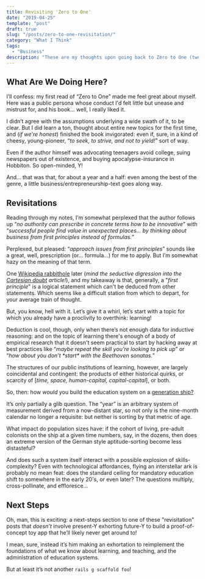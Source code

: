 ```yaml
---
title: Revisiting 'Zero to One'
date: "2019-04-25"
template: "post"
draft: true
slug: "/posts/zero-to-one-revisitation/"
category: "What I Think"
tags:
  - "Business"
description: "These are my thoughts upon going back to Zero to One (two startups and one innovation lab down my personal Via Dolorosa.)"
---
```


## What Are We Doing Here?

I’ll confess: my first read of “Zero to One” made me feel great about myself. Here was a public persona whose conduct I'd felt little but unease and mistrust for, and his book... well, I really liked it. 

I didn’t agree with the assumptions underlying a wide swath of it, to be clear. But I did learn a ton, thought about entire new topics for the first time, and (_if we're honest_) finished the book invigorated: even if, sure, in a kind of cheesy, young-pioneer, “_to seek, to strive, and not to yield!_” sort of way.

Even if the author himself was advocating teenagers avoid college, suing newspapers out of existence, and buying apocalypse-insurance in Hobbiton. So open-minded, Y!

And... that was that, for about a year and a half: even among the best of the genre, a little business/entrepreneurship-text goes along way.

## Revisitations

Reading through my notes, I’m somewhat perplexed that the author follows up “_no authority can prescribe in concrete terms how to be innovative_” with “_successful people find value in unexpected places... by thinking about business from first principles instead of formulas._” 

Perplexed, but pleased: “_approach issues from first principles_” sounds like a great, well, prescription (or... formula...) for me to apply. But I’m somewhat hazy on the meaning of that term. 

One [Wikipedia rabbithole](https://en.wikipedia.org/wiki/First_principle) later (_mind the seductive digression into the [Cartesian doubt](https://en.wikipedia.org/wiki/Cartesian_doubt) article!_), and my takeaway is that, generally, a "_first principle_" is a logical statement which can't be deduced from other statements. Which seems like a difficult station from which to depart, for your average train of thought.

But, you know, hell with it. Let’s give it a whirl, let’s start with a topic for which you already have a proclivity to overthink: learning! 

Deduction is cool, though, only when there’s not enough data for inductive reasoning: and on the topic of learning there's enough of a body of empirical research that it doesn't seem practical to start by hacking away at best practices like “_maybe repeat the skill you’re looking to pick up_” or “_how about you don’t \*start\* with the Beethoven sonatas._” 

The structures of our public institutions of learning, however, are largely coincidental and contingent: the products of either historical quirks, or scarcity of [_time, space, human-capital, capital-capital_], or both.

So, then: how _would_ you build the education system on a [generation ship?](https://en.wikipedia.org/wiki/Generation_ship)

It’s only partially a glib question. The “year” is an arbitrary system of measurement derived from a now-distant star, so not only is the nine-month calendar no longer a requisite: but neither is sorting by that metric of age.

What impact do population sizes have: if the cohort of living, pre-adult colonists on the ship at a given time numbers, say, in the dozens, then does an extreme version of the German style aptitude-sorting become less distasteful?

And does such a system itself interact with a possible explosion of skills-complexity? Even with technological affordances, flying an interstellar ark is probably no mean feat: does the standard ceiling for mandatory education shift to somewhere in the early 20's, or even later? The questions multiply, cross-pollinate, and effloresce...


## Next Steps

Oh, man, this is exciting: a next-steps section to one of these "revisitation" posts that _doesn’t_ involve present-Y exhorting future-Y to build a proof-of-concept toy app that he’ll likely never get around to!

I mean, sure, instead it’s him making an exhortation to reimplement the foundations of what we know about learning, and teaching, and the administration of education systems.

But at least it’s not another `rails g scaffold foo`!
